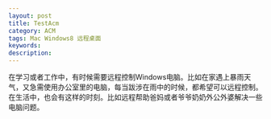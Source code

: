 ```yaml
---
layout: post
title: TestAcm
category: ACM
tags: Mac Windows8 远程桌面
keywords: 
description: 
---
```


在学习或者工作中，有时候需要远程控制Windows电脑。比如在家遇上暴雨天气，又急需使用办公室里的电脑，每当跋涉在雨中的时候，都希望可以远程控制。在生活中，也会有这样的时刻。比如远程帮助爸妈或者爷爷奶奶外公外婆解决一些电脑问题。


